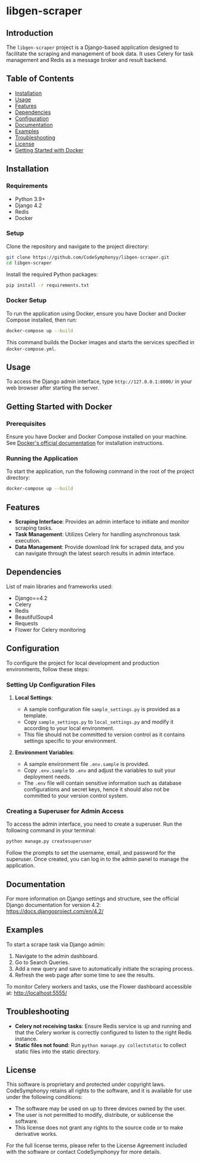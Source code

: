 # libgen-scraper

## Introduction

The `libgen-scraper` project is a Django-based application designed to facilitate the scraping and management of book data. It uses Celery for task management and Redis as a message broker and result backend.

## Table of Contents

- [Installation](#installation)
- [Usage](#usage)
- [Features](#features)
- [Dependencies](#dependencies)
- [Configuration](#configuration)
- [Documentation](#documentation)
- [Examples](#examples)
- [Troubleshooting](#troubleshooting)
- [License](#license)
- [Getting Started with Docker](#getting-started-with-docker)

## Installation

### Requirements

- Python 3.9+
- Django 4.2
- Redis
- Docker 

### Setup

Clone the repository and navigate to the project directory:

```bash
git clone https://github.com/CodeSymphonyy/libgen-scraper.git
cd libgen-scraper
```

Install the required Python packages:

```bash
pip install -r requirements.txt
```

### Docker Setup

To run the application using Docker, ensure you have Docker and Docker Compose installed, then run:

```bash
docker-compose up --build
```

This command builds the Docker images and starts the services specified in `docker-compose.yml`.

## Usage


To access the Django admin interface, type `http://127.0.0.1:8000/` in your web browser after starting the server.
## Getting Started with Docker

### Prerequisites
Ensure you have Docker and Docker Compose installed on your machine. See [Docker's official documentation](https://docs.docker.com/get-docker/) for installation instructions.

### Running the Application
To start the application, run the following command in the root of the project directory:

```bash
docker-compose up --build
```

## Features

- **Scraping Interface**: Provides an admin interface to initiate and monitor scraping tasks.
- **Task Management**: Utilizes Celery for handling asynchronous task execution.
- **Data Management**: Provide download link for scraped data, and you can navigate through the latest search results in admin interface.

## Dependencies

List of main libraries and frameworks used:

- Django==4.2
- Celery
- Redis
- BeautifulSoup4
- Requests
- Flower for Celery monitoring

## Configuration

To configure the project for local development and production environments, follow these steps:

### Setting Up Configuration Files

1. **Local Settings**:
   - A sample configuration file `sample_settings.py` is provided as a template.
   - Copy `sample_settings.py` to `local_settings.py` and modify it according to your local environment.
   - This file should not be committed to version control as it contains settings specific to your environment.

2. **Environment Variables**:
   - A sample environment file `.env.sample` is provided.
   - Copy `.env.sample` to `.env` and adjust the variables to suit your deployment needs.
   - The `.env` file will contain sensitive information such as database configurations and secret keys, hence it should also not be committed to your version control system.

### Creating a Superuser for Admin Access

To access the admin interface, you need to create a superuser. Run the following command in your terminal:

```bash
python manage.py createsuperuser
```

Follow the prompts to set the username, email, and password for the superuser. Once created, you can log in to the admin panel to manage the application.

## Documentation

For more information on Django settings and structure, see the official Django documentation for version 4.2: https://docs.djangoproject.com/en/4.2/

## Examples

To start a scrape task via Django admin:

1. Navigate to the admin dashboard.
2. Go to Search Queries.
3. Add a new query and save to automatically initiate the scraping process.
4. Refresh the web page after some time to see the results. 

To monitor Celery workers and tasks, use the Flower dashboard accessible at:
[http://localhost:5555/](http://localhost:5555/)

## Troubleshooting

- **Celery not receiving tasks**: Ensure Redis service is up and running and that the Celery worker is correctly configured to listen to the right Redis instance.
- **Static files not found**: Run `python manage.py collectstatic` to collect static files into the static directory.

## License

This software is proprietary and protected under copyright laws. CodeSymphonyy retains all rights to the software, and it is available for use under the following conditions:

- The software may be used on up to three devices owned by the user.
- The user is not permitted to modify, distribute, or sublicense the software.
- This license does not grant any rights to the source code or to make derivative works.

For the full license terms, please refer to the License Agreement included with the software or contact CodeSymphonyy for more details.
